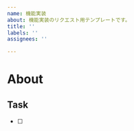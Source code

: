 ```yaml
---
name: 機能実装
about: 機能実装のリクエスト用テンプレートです。
title: ''
labels: ''
assignees: ''

---
```


# About

## Task

- [ ]
